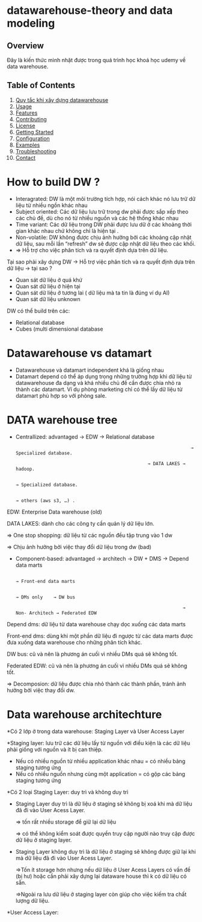 # datawarehouse-theory and data modeling 
## Overview
Đây là kiến thức mình nhặt được trong quá trình học khoá học udemy về data warehouse. 
## Table of Contents

1. [Quy tắc khi xây dựng datawarehouse](#installation)
2. [Usage](#usage)
3. [Features](#features)
4. [Contributing](#contributing)
5. [License](#license)
6. [Getting Started](#getting-started)
7. [Configuration](#configuration)
8. [Examples](#examples)
9. [Troubleshooting](#troubleshooting)
10. [Contact](#contact)

# How to build DW ?

- Interagrated: DW là một môi trường tích hợp, nói cách khác nó lưu trữ dữ liệu từ nhiều ngồn khác nhau
- Subject oriented: Các dữ liệu lưu trữ trong dw phải được sắp xếp theo các chủ đề, dù cho nó từ nhiều nguồn và các hệ thống khác nhau
- Time variant: Các dữ liệu trong DW phải được lưu dữ ở các khoảng thời gian khác nhau chứ không chỉ là hiện tại .
- Non-volatile: DW không được chịu ảnh hưởng bởi các khoảng cập nhật dữ liệu, sau mỗi lần “refresh”  dw sẽ được cập nhật dữ liệu theo các khối.
- ⇒ Hỗ trợ cho việc phân tích và ra quyết định dựa trên dữ liệu.

Tại sao phải xây dựng DW → Hỗ trợ việc phân tích và ra quyết định dựa trên dữ liệu → tại sao ?

- Quan sát dữ liệu ở quá khứ
- Quan sát dữ liệu ở hiện tại
- Quan sát dữ liệu ở tương lai ( dữ liệu mà ta tin là đúng ví dụ AI)
- Quan sát dữ liệu unknown

DW có thể build trên các: 

- Relational database
- Cubes (multi dimensional database

# Datawarehouse vs datamart

- Datawarehouse và datamart independent khá là giống nhau
- Datamart depend có thể áp dụng trong những trường hợp khi dữ liệu từ datawarehouse đa dạng và khá nhiều chủ đề cần được chia nhỏ ra thành các datamart. Ví dụ phòng marketing chỉ có thể lấy dữ liệu từ datamart phù hợp so với phòng sale.

# DATA warehouse tree
- Centrallized: advantaged  → EDW → Relational database

                                                                       → Specialized database.

                                                       → DATA LAKES → hadoop.

                                                                                    → Specialized database.

                                                                                    → others (aws s3, …) .  

EDW:  Enterprise Data warehouse (old)

DATA LAKES: dành cho các công ty cần quản lý dữ liệu lớn. 

⇒ One stop shopping: dữ liệu từ các nguồn đều tập trung vào 1 dw

⇒ Chịu ảnh hưởng bởi việc thay đổi dữ liệu trong dw (bad)

- Component-based: advantaged → architech → DW + DMS → Depend data marts

                                                                                                                      → Front-end data marts

                                                                                            → DMs only    → DW bus

                                                                    → Non- Architech → Federated EDW

Depend dms: dữ liệu từ data warehouse chạy dọc xuống các data marts 

Front-end dms:  dùng khi một phần dữ liệu đi ngược từ các data marts được đưa xuống data warehouse cho những phân tích khác. 

DW bus: cũ và nên là phương án cuối vì nhiều DMs quá sẽ không tốt.

Federated EDW: cũ và nên là phương án cuối vì nhiều DMs quá sẽ không tốt.

⇒ Decomposion: dữ liệu được chia nhỏ thành các thành phần, tránh ảnh hưởng bởi việc thay đổi dw.

# Data warehouse architechture

*Có 2 lớp ở trong data warehouse: Staging Layer và User Access Layer 

*Staging layer: lưu trữ các dữ liệu lấy từ nguồn với điều kiện là các dữ liệu phải giống với nguồn và ít bị can thiệp.

- Nếu có nhiều nguồn từ nhiều application khác nhau = có nhiều bảng staging tương ứng
- Nếu có nhiều nguồn nhưng cùng một application = có gộp các bảng staging tương ứng

*Có 2 loại Staging Layer: duy trì và không duy trì

- Staging Layer duy trì là dữ liệu ở staging sẽ không bị xoá khi mà dữ liệu đã đi vào User Acess Layer.
    
    ⇒ tốn rất nhiều storage để giữ lại dữ liệu
    
    ⇒ có thể không kiểm soát được quyền truy cập người nào truy cập được dữ liệu ở staging layer. 
    
- Staging Layer không duy trì là dữ liệu ở staging sẽ không được giữ lại khi mà dữ liệu đã đi vào User Acess Layer.
    
    ⇒Tốn ít storage hơn nhưng nếu dữ liệu ở User Acess Layers có vấn đề (bị hư) hoặc cần phải xây dựng lại dataware house thì k có dữ liệu có sẵn. 
    
    ⇒Ngoài ra lưu dữ liệu ở staging layer còn giúp cho việc kiếm tra chất lượng dữ liệu.  
    

*User Access Layer:
